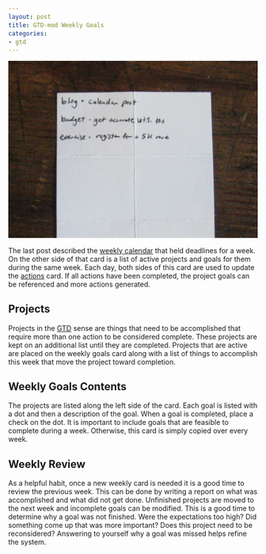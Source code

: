 ```yaml
---
layout: post
title: GTD-mod Weekly Goals
categories:
- gtd
---
```


![GTD-mod Weekly Goals](/images/gtd-mod-weekly-goals.png)

The last post described the [weekly calendar](/gtd/2010/06/02/gtd-mod-weekly-calendar.html) that held deadlines for a week.  On the other side of that card is a list of active projects and goals for them during the same week.  Each day, both sides of this card are used to update the [actions](/gtd/2010/05/24/gtd-mod-actions.html) card.  If all actions have been completed, the project goals can be referenced and more actions generated.

Projects
--------
Projects in the [GTD](http://www.davidco.com/what_is_gtd.php) sense are things that need to be accomplished that require more than one action to be considered complete.  These projects are kept on an additional list until they are completed.  Projects that are active are placed on the weekly goals card along with a list of things to accomplish this week that move the project toward completion.

Weekly Goals Contents
------------------------
The projects are listed along the left side of the card.  Each goal is listed with a dot and then a description of the goal.  When a goal is completed, place a check on the dot.  It is important to include goals that are feasible to complete during a week.  Otherwise, this card is simply copied over every week.

Weekly Review
-------------
As a helpful habit, once a new weekly card is needed it is a good time to review the previous week.  This can be done by writing a report on what was accomplished and what did not get done.  Unfinished projects are moved to the next week and incomplete goals can be modified.  This is a good time to determine why a goal was not finished.  Were the expectations too high?  Did something come up that was more important?  Does this project need to be reconsidered?  Answering to yourself why a goal was missed helps refine the system.
